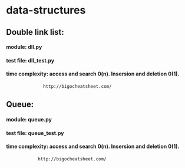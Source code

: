 # data-structures

## Double link list:
  #### module: dll.py
  #### test file: dll_test.py
  #### time complexity: access and search 0(n). Insersion and deletion 0(1).
                  http://bigocheatsheet.com/
## Queue:
  #### module: queue.py
  #### test file: queue_test.py
  #### time complexity: access and search 0(n). Insersion and deletion 0(1).
                http://bigocheatsheet.com/
